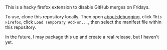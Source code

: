 This is a hacky firefox extension to disable GitHub merges on Fridays.

To use, clone this repository locally. Then open [about:debugging](about:debugging), click `This Firefox`, click `Load Temporary Add-on...`, then select the manifest file within this repository.

In the future, I may package this up and create a real release, but I haven't yet.
